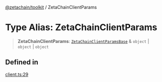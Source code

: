 [@zetachain/toolkit](toolkit/index.md) / ZetaChainClientParams

# Type Alias: ZetaChainClientParams

> **ZetaChainClientParams**: [`ZetaChainClientParamsBase`](toolkit/Interface.ZetaChainClientParamsBase.md) & `object` \| `object` \| `object`

## Defined in

[client.ts:29](https://github.com/zeta-chain/toolkit/blob/ff9b248edd3cba24d9f8444af6a768e2af201e71/packages/client/src/client.ts#L29)

